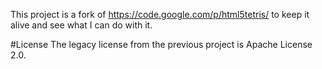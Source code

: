 This project is a fork of https://code.google.com/p/html5tetris/ to keep it alive and see what I can do with it.

#License
The legacy license from the previous project is Apache License 2.0.

